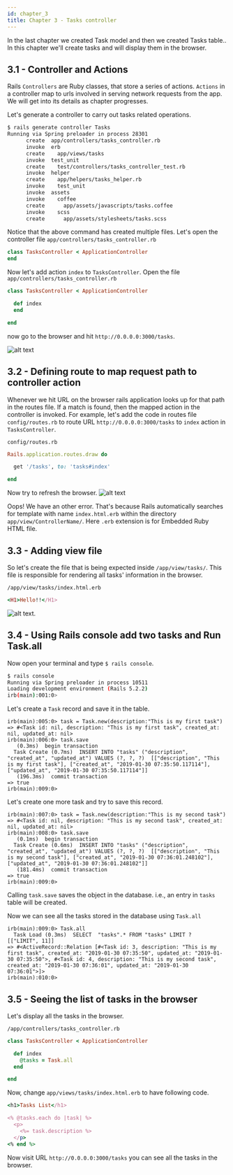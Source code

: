 ```yaml
---
id: chapter_3
title: Chapter 3 - Tasks controller
---
```


In the last chapter we created Task model and then we created Tasks table..
In this chapter we'll create tasks and will display them in the browser.

## 3.1 - Controller and Actions

Rails `Controllers` are Ruby classes, that store a series of actions.
`Actions` in a controller map to
urls involved in serving network requests from the app.
We will get into its details as chapter progresses.

Let's generate a controller to carry out tasks related operations.

```bash
$ rails generate controller Tasks
Running via Spring preloader in process 28301
      create  app/controllers/tasks_controller.rb
      invoke  erb
      create    app/views/tasks
      invoke  test_unit
      create    test/controllers/tasks_controller_test.rb
      invoke  helper
      create    app/helpers/tasks_helper.rb
      invoke    test_unit
      invoke  assets
      invoke    coffee
      create      app/assets/javascripts/tasks.coffee
      invoke    scss
      create      app/assets/stylesheets/tasks.scss


```

Notice that the above command has created multiple files.
Let's open the controller file `app/controllers/tasks_controller.rb`

```ruby
class TasksController < ApplicationController
end
```

Now let's add action `index` to  `TasksController`.
Open the file `app/controllers/tasks_controller.rb`
```ruby
class TasksController < ApplicationController

  def index
  end

end

```

now go to the browser and hit `http://0.0.0.0:3000/tasks`.


![alt text](./../img/tasksRouteError.png)



## 3.2 - Defining route to map request path to controller action

Whenever we hit URL on the browser rails application looks up for that path in the routes file.
If a match is found, then the mapped action in the controller is invoked.
For example, let's add the code in routes file `config/routes.rb`
to route URL `http://0.0.0.0:3000/tasks` to `index` action in `TasksController`.

`config/routes.rb`
```ruby
Rails.application.routes.draw do

  get '/tasks', to: 'tasks#index'

end


```
Now try to refresh the browser.
![alt text](./../img/indexMissingError.png)

Oops! We have an other error.
That's because Rails automatically searches for template with name `index.html.erb` within the directory `app/view/ControllerName/`.
Here `.erb` extension is for Embedded Ruby HTML file.


## 3.3 - Adding view file

So let's create the file that is being expected inside `/app/view/tasks/`.
This file is responsible for rendering all tasks' information in the browser.

`/app/view/tasks/index.html.erb`
```ruby
<H1>Hello!!</H1>
```

![alt text](./../img/HelloIndexPage.png).


## 3.4 - Using Rails console add two tasks and Run Task.all

Now open your terminal and type `$ rails console`.

```bash
$ rails console
Running via Spring preloader in process 10511
Loading development environment (Rails 5.2.2)
irb(main):001:0>

```

Let's create a `Task` record and save it in the table.

```msg
irb(main):005:0> task = Task.new(description:"This is my first task")
=> #<Task id: nil, description: "This is my first task", created_at: nil, updated_at: nil>
irb(main):006:0> task.save
   (0.3ms)  begin transaction
  Task Create (0.7ms)  INSERT INTO "tasks" ("description", "created_at", "updated_at") VALUES (?, ?, ?)  [["description", "This is my first task"], ["created_at", "2019-01-30 07:35:50.117114"], ["updated_at", "2019-01-30 07:35:50.117114"]]
   (196.3ms)  commit transaction
=> true
irb(main):009:0>
```

Let's create one more task and try to save this record.

```msg
irb(main):007:0> task = Task.new(description:"This is my second task")
=> #<Task id: nil, description: "This is my second task", created_at: nil, updated_at: nil>
irb(main):008:0> task.save
   (0.1ms)  begin transaction
  Task Create (0.6ms)  INSERT INTO "tasks" ("description", "created_at", "updated_at") VALUES (?, ?, ?)  [["description", "This is my second task"], ["created_at", "2019-01-30 07:36:01.248102"], ["updated_at", "2019-01-30 07:36:01.248102"]]
   (181.4ms)  commit transaction
=> true
irb(main):009:0>
```
Calling `task.save` saves the object in the database.
i.e., an entry in `tasks` table will be created.

Now we can see all the tasks stored in the database using `Task.all`

```msg
irb(main):009:0> Task.all
  Task Load (0.3ms)  SELECT  "tasks".* FROM "tasks" LIMIT ?  [["LIMIT", 11]]
=> #<ActiveRecord::Relation [#<Task id: 3, description: "This is my first task", created_at: "2019-01-30 07:35:50", updated_at: "2019-01-30 07:35:50">, #<Task id: 4, description: "This is my second task", created_at: "2019-01-30 07:36:01", updated_at: "2019-01-30 07:36:01">]>
irb(main):010:0>

```
## 3.5 - Seeing the list of tasks in the browser

Let's display all the tasks in the browser.

`/app/controllers/tasks_controller.rb`
```ruby
class TasksController < ApplicationController

  def index
    @tasks = Task.all
  end

end
```

Now, change `app/views/tasks/index.html.erb` to have following code.

```ruby
<h1>Tasks List</h1>

<% @tasks.each do |task| %>
  <p>
    <%= task.description %>
  </p>
<% end %>
```

Now visit URL `http://0.0.0.0:3000/tasks` you can see all the tasks in the browser.
